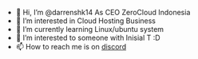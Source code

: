 - 👋 Hi, I’m @darrenshk14 As CEO ZeroCloud Indonesia 
- 👀 I’m interested in Cloud Hosting Business
- 🌱 I’m currently learning Linux/ubuntu system
- 💞️ I’m interested to someone with Inisial T :D
- 📫 How to reach me is on [discord](https://discord.zerocloud.id)

<!---
darrenshk14/darrenshk14 is a ✨ special ✨ repository because its `README.md` (this file) appears on your GitHub profile.
You can click the Preview link to take a look at your changes.
--->

